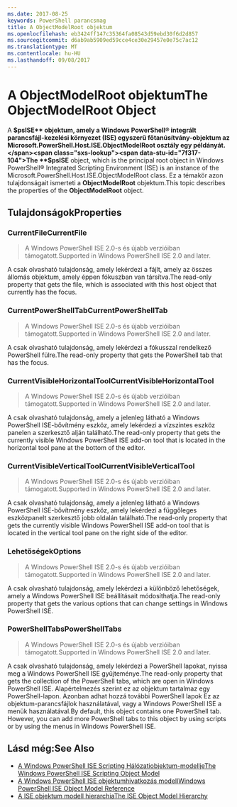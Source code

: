 ```yaml
---
ms.date: 2017-08-25
keywords: PowerShell parancsmag
title: A ObjectModelRoot objektum
ms.openlocfilehash: eb3424ff147c35364fa08543d59ebd30f6d2d857
ms.sourcegitcommit: d6ab9ab5909ed59cce4ce30e29457e0e75c7ac12
ms.translationtype: MT
ms.contentlocale: hu-HU
ms.lasthandoff: 09/08/2017
---
```

# <a name="the-objectmodelroot-object"></a><span data-ttu-id="7f317-103">A ObjectModelRoot objektum</span><span class="sxs-lookup"><span data-stu-id="7f317-103">The ObjectModelRoot Object</span></span>

<span data-ttu-id="7f317-104">A **$psISE** objektum, amely a Windows PowerShell® integrált parancsfájl-kezelési környezet (ISE) egyszerű főtanúsítvány-objektum az Microsoft.PowerShell.Host.ISE.ObjectModelRoot osztály egy példányát.</span><span class="sxs-lookup"><span data-stu-id="7f317-104">The **$psISE** object, which is the principal root object in Windows PowerShell® Integrated Scripting Environment (ISE) is an instance of the Microsoft.PowerShell.Host.ISE.ObjectModelRoot class.</span></span>
<span data-ttu-id="7f317-105">Ez a témakör azon tulajdonságait ismerteti a **ObjectModelRoot** objektum.</span><span class="sxs-lookup"><span data-stu-id="7f317-105">This topic describes the properties of the **ObjectModelRoot** object.</span></span>

## <a name="properties"></a><span data-ttu-id="7f317-106">Tulajdonságok</span><span class="sxs-lookup"><span data-stu-id="7f317-106">Properties</span></span>

### <a name="currentfile"></a><span data-ttu-id="7f317-107">CurrentFile</span><span class="sxs-lookup"><span data-stu-id="7f317-107">CurrentFile</span></span>

> <span data-ttu-id="7f317-108">A Windows PowerShell ISE 2.0-s és újabb verzióiban támogatott.</span><span class="sxs-lookup"><span data-stu-id="7f317-108">Supported in Windows PowerShell ISE 2.0 and later.</span></span> 

<span data-ttu-id="7f317-109">A csak olvasható tulajdonság, amely lekérdezi a fájlt, amely az összes állomás objektum, amely éppen fókuszban van társítva.</span><span class="sxs-lookup"><span data-stu-id="7f317-109">The read-only property that gets the file, which is associated with this host object that currently has the focus.</span></span>

### <a name="currentpowershelltab"></a><span data-ttu-id="7f317-110">CurrentPowerShellTab</span><span class="sxs-lookup"><span data-stu-id="7f317-110">CurrentPowerShellTab</span></span>

> <span data-ttu-id="7f317-111">A Windows PowerShell ISE 2.0-s és újabb verzióiban támogatott.</span><span class="sxs-lookup"><span data-stu-id="7f317-111">Supported in Windows PowerShell ISE 2.0 and later.</span></span>

<span data-ttu-id="7f317-112">A csak olvasható tulajdonság, amely lekérdezi a fókusszal rendelkező PowerShell fülre.</span><span class="sxs-lookup"><span data-stu-id="7f317-112">The read-only property that gets the PowerShell tab that has the focus.</span></span>

### <a name="currentvisiblehorizontaltool"></a><span data-ttu-id="7f317-113">CurrentVisibleHorizontalTool</span><span class="sxs-lookup"><span data-stu-id="7f317-113">CurrentVisibleHorizontalTool</span></span>

> <span data-ttu-id="7f317-114">A Windows PowerShell ISE 2.0-s és újabb verzióiban támogatott.</span><span class="sxs-lookup"><span data-stu-id="7f317-114">Supported in Windows PowerShell ISE 2.0 and later.</span></span>

<span data-ttu-id="7f317-115">A csak olvasható tulajdonság, amely a jelenleg látható a Windows PowerShell ISE-bővítmény eszköz, amely lekérdezi a vízszintes eszköz panelen a szerkesztő alján található.</span><span class="sxs-lookup"><span data-stu-id="7f317-115">The read-only property that gets the currently visible Windows PowerShell ISE add-on tool that is located in the horizontal tool pane at the bottom of the editor.</span></span>

### <a name="currentvisibleverticaltool"></a><span data-ttu-id="7f317-116">CurrentVisibleVerticalTool</span><span class="sxs-lookup"><span data-stu-id="7f317-116">CurrentVisibleVerticalTool</span></span>

> <span data-ttu-id="7f317-117">A Windows PowerShell ISE 2.0-s és újabb verzióiban támogatott.</span><span class="sxs-lookup"><span data-stu-id="7f317-117">Supported in Windows PowerShell ISE 2.0 and later.</span></span> 

<span data-ttu-id="7f317-118">A csak olvasható tulajdonság, amely a jelenleg látható a Windows PowerShell ISE-bővítmény eszköz, amely lekérdezi a függőleges eszközpanelt szerkesztő jobb oldalán található.</span><span class="sxs-lookup"><span data-stu-id="7f317-118">The read-only property that gets the currently visible Windows PowerShell ISE add-on tool that is located in the vertical tool pane on the right side of the editor.</span></span>

### <a name="options"></a><span data-ttu-id="7f317-119">Lehetőségek</span><span class="sxs-lookup"><span data-stu-id="7f317-119">Options</span></span>

> <span data-ttu-id="7f317-120">A Windows PowerShell ISE 2.0-s és újabb verzióiban támogatott.</span><span class="sxs-lookup"><span data-stu-id="7f317-120">Supported in Windows PowerShell ISE 2.0 and later.</span></span> 

<span data-ttu-id="7f317-121">A csak olvasható tulajdonság, amely lekérdezi a különböző lehetőségek, amely a Windows PowerShell ISE beállításait módosíthatja.</span><span class="sxs-lookup"><span data-stu-id="7f317-121">The read-only property that gets the various options that can change settings in Windows PowerShell ISE.</span></span>

### <a name="powershelltabs"></a><span data-ttu-id="7f317-122">PowerShellTabs</span><span class="sxs-lookup"><span data-stu-id="7f317-122">PowerShellTabs</span></span>

> <span data-ttu-id="7f317-123">A Windows PowerShell ISE 2.0-s és újabb verzióiban támogatott.</span><span class="sxs-lookup"><span data-stu-id="7f317-123">Supported in Windows PowerShell ISE 2.0 and later.</span></span> 

<span data-ttu-id="7f317-124">A csak olvasható tulajdonság, amely lekérdezi a PowerShell lapokat, nyissa meg a Windows PowerShell ISE gyűjteménye.</span><span class="sxs-lookup"><span data-stu-id="7f317-124">The read-only property that gets the collection of the PowerShell tabs, which are open in Windows PowerShell ISE.</span></span> <span data-ttu-id="7f317-125">Alapértelmezés szerint ez az objektum tartalmaz egy PowerShell-lapon. Azonban adhat hozzá további PowerShell lapok Ez az objektum-parancsfájlok használatával, vagy a Windows PowerShell ISE a menük használatával.</span><span class="sxs-lookup"><span data-stu-id="7f317-125">By default, this object contains one PowerShell tab. However, you can add more PowerShell tabs to this object by using scripts or by using the menus in Windows PowerShell ISE.</span></span>

## <a name="see-also"></a><span data-ttu-id="7f317-126">Lásd még:</span><span class="sxs-lookup"><span data-stu-id="7f317-126">See Also</span></span>

- [<span data-ttu-id="7f317-127">A Windows PowerShell ISE Scripting Hálózatiobjektum-modellje</span><span class="sxs-lookup"><span data-stu-id="7f317-127">The Windows PowerShell ISE Scripting Object Model</span></span>](The-Windows-PowerShell-ISE-Scripting-Object-Model.md)
- [<span data-ttu-id="7f317-128">A Windows PowerShell ISE objektumhivatkozás modell</span><span class="sxs-lookup"><span data-stu-id="7f317-128">Windows PowerShell ISE Object Model Reference</span></span>](Windows-PowerShell-ISE-Object-Model-Reference.md)
- [<span data-ttu-id="7f317-129">A ISE objektum modell hierarchia</span><span class="sxs-lookup"><span data-stu-id="7f317-129">The ISE Object Model Hierarchy</span></span>](The-ISE-Object-Model-Hierarchy.md)
